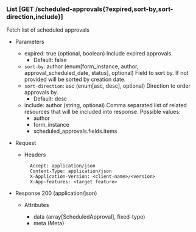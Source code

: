### List [GET /scheduled-approvals{?expired,sort-by,sort-direction,include}]

Fetch list of scheduled approvals

+ Parameters
    + expired: true (optional, boolean) 
        Include expired approvals. 
        + Default: false
    + `sort-by`: author (enum[form_instance, author, approval_scheduled_date, status], optional)
        Field to sort by. If not provided will be sorted by creation date.
    + `sort-direction`: asc (enum[asc, desc], optional) 
        Direction to order approvals by.
        + Default: desc
    + include: author (string, optional) 
        Comma separated list of related resources that will be included into response.
        Possible values:
        + author
        + form_instance
        + scheduled_approvals.fields.items

+ Request
    + Headers

            Accept: application/json
            Content-Type: application/json
            X-Application-Version: <client-name>/<version>
            X-App-features: <target feature>

+ Response 200 (application/json)

    + Attributes

        + data (array[ScheduledApproval], fixed-type)
        + meta (Meta)

<!-- include(../error_responses.md) -->
